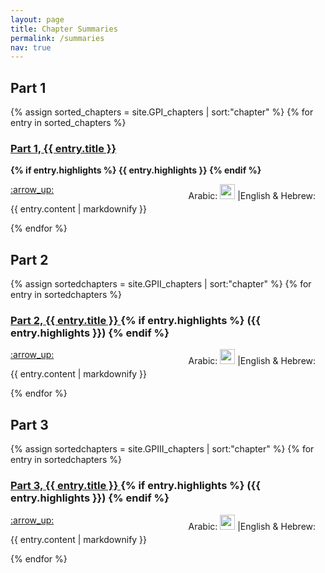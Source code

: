 ```yaml
---
layout: page
title: Chapter Summaries
permalink: /summaries
nav: true
---
```


<h2> Part 1 </h2>

{% assign sorted_chapters = site.GPI_chapters | sort:"chapter" %}
{% for entry in sorted_chapters %}
  <h3>
    <a href="{{site.baseurl}}{{entry.url}}">
      Part 1, {{ entry.title }}
    </a>
  </h3>
  <p><strong>
    {% if entry.highlights %}
      {{ entry.highlights }}
  {% endif %}
  </strong></p>
  <p style="text-align:left;"> 
  <a href="{{site.baseurl}}{{page.url}}#top">
      :arrow_up:
  </a>
  <span style="float:right;">
        Arabic: 
        <a href="https://archive.org/details/DelalatolHaerin_201804/page/n{{ entry.pnum }}"><img src="/Guide-Perplexed/assets/internetarchive_icon.svg" height=24em></a>
        |English & Hebrew: 
        <a href="https://www.sefaria.org/Guide_for_the_Perplexed%2C_Part_{{ entry.part }}.{{ entry.chapter }}?lang=en"><img src="/Guide-Perplexed/assets/sefaria_icon.svg" height=12em></a>
    </span>
  </p>
  <p>{{ entry.content | markdownify }}</p>
{% endfor %}

<h2> Part 2 </h2>

{% assign sortedchapters = site.GPII_chapters | sort:"chapter" %}
{% for entry in sortedchapters %}
  <h3>
    <a href="{{site.baseurl}}{{entry.url}}">
      Part 2, {{ entry.title }}
    </a>
  {% if entry.highlights %}
    ({{ entry.highlights }})
  {% endif %}
  </h3>
  <p style="text-align:left;"> 
  <a href="{{site.baseurl}}{{page.url}}#top">
      :arrow_up:
  </a>
  <span style="float:right;">
       Arabic: 
        <a href="https://archive.org/details/DelalatolHaerin_201804/page/n{{ entry.pnum }}"><img src="/Guide-Perplexed/assets/internetarchive_icon.svg" height=24em></a>
        |English & Hebrew: 
        <a href="https://www.sefaria.org/Guide_for_the_Perplexed%2C_Part_{{ entry.part }}.{{ entry.chapter }}?lang=en"><img src="/Guide-Perplexed/assets/sefaria_icon.svg" height=12em></a>
    </span>
  </p>
  <p>{{ entry.content | markdownify }}</p>
{% endfor %}

<h2> Part 3 </h2>

{% assign sortedchapters = site.GPIII_chapters | sort:"chapter" %}
{% for entry in sortedchapters %}
  <h3>
    <a href="{{site.baseurl}}{{entry.url}}">
      Part 3, {{ entry.title }}
    </a>
  {% if entry.highlights %}
    ({{ entry.highlights }})
  {% endif %}
  </h3>
  <p style="text-align:left;"> 
  <a href="{{site.baseurl}}{{page.url}}#top">
      :arrow_up:
  </a>
  <span style="float:right;">
        Arabic: 
        <a href="https://archive.org/details/DelalatolHaerin_201804/page/n{{ entry.pnum }}"><img src="/Guide-Perplexed/assets/internetarchive_icon.svg" height=24em></a>
        |English & Hebrew: 
        <a href="https://www.sefaria.org/Guide_for_the_Perplexed%2C_Part_{{ entry.part }}.{{ entry.chapter }}?lang=en"><img src="/Guide-Perplexed/assets/sefaria_icon.svg" height=12em></a>
    </span>
  </p>
  <p>{{ entry.content | markdownify }}</p>
{% endfor %}
